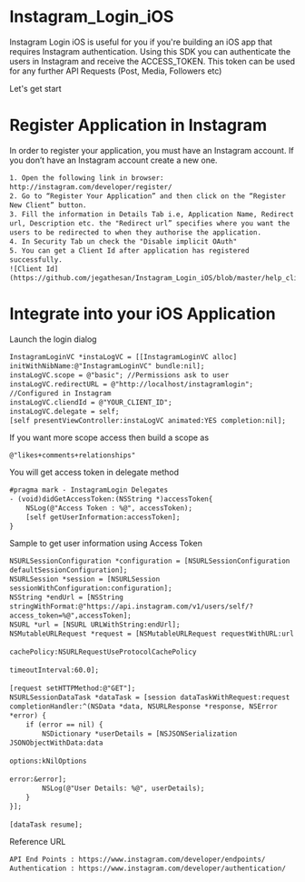 # Instagram_Login_iOS
Instagram Login iOS is useful for you if you're building an iOS app that requires Instagram authentication. Using this SDK you can authenticate the users in Instagram and receive the ACCESS_TOKEN. This token can be used for any further API Requests (Post, Media, Followers etc)

Let's get start

# Register Application in Instagram

In order to register your application, you must have an Instagram account. If you don’t have an Instagram account create a new one.

	1. Open the following link in browser:  http://instagram.com/developer/register/
	2. Go to “Register Your Application” and then click on the “Register New Client” button.
	3. Fill the information in Details Tab i.e, Application Name, Redirect url, Description etc. the "Redirect url” specifies where you want the users to be redirected to when they authorise the application.
	4. In Security Tab un check the "Disable implicit OAuth"
	5. You can get a Client Id after application has registered successfully.
	![Client Id](https://github.com/jegathesan/Instagram_Login_iOS/blob/master/help_clientid.png)


# Integrate into your iOS Application

Launch the login dialog

	InstagramLoginVC *instaLogVC = [[InstagramLoginVC alloc] initWithNibName:@"InstagramLoginVC" bundle:nil];
    instaLogVC.scope = @"basic"; //Permissions ask to user 
    instaLogVC.redirectURL = @"http://localhost/instagramlogin"; //Configured in Instagram
    instaLogVC.cliendId = @"YOUR_CLIENT_ID";
    instaLogVC.delegate = self;
    [self presentViewController:instaLogVC animated:YES completion:nil];

If you want more scope access then build a scope as

    @"likes+comments+relationships"

You will get access token in delegate method

    #pragma mark - InstagramLogin Delegates
	- (void)didGetAccessToken:(NSString *)accessToken{
	    NSLog(@"Access Token : %@", accessToken);
	    [self getUserInformation:accessToken];
	}

Sample to get user information using Access Token

	NSURLSessionConfiguration *configuration = [NSURLSessionConfiguration defaultSessionConfiguration];
    NSURLSession *session = [NSURLSession sessionWithConfiguration:configuration];
    NSString *endUrl = [NSString stringWithFormat:@"https://api.instagram.com/v1/users/self/?access_token=%@",accessToken];
    NSURL *url = [NSURL URLWithString:endUrl];
    NSMutableURLRequest *request = [NSMutableURLRequest requestWithURL:url
                                                           cachePolicy:NSURLRequestUseProtocolCachePolicy
                                                       timeoutInterval:60.0];
    
    [request setHTTPMethod:@"GET"];
    NSURLSessionDataTask *dataTask = [session dataTaskWithRequest:request completionHandler:^(NSData *data, NSURLResponse *response, NSError *error) {
        if (error == nil) {
            NSDictionary *userDetails = [NSJSONSerialization JSONObjectWithData:data
                                                                        options:kNilOptions
                                                                          error:&error];
            NSLog(@"User Details: %@", userDetails);
        }
    }];
    
    [dataTask resume];

Reference URL

    API End Points : https://www.instagram.com/developer/endpoints/
    Authentication : https://www.instagram.com/developer/authentication/
